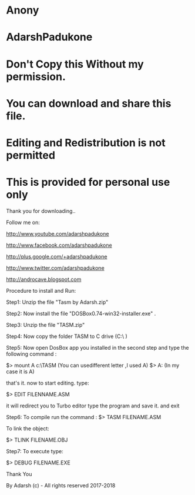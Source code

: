 # Anony
# AdarshPadukone
# Don't Copy this Without my permission.
# You can download and share this file.
# Editing and Redistribution is not permitted
# This is provided for personal use only


Thank you for downloading..

Follow me on:

http://www.youtube.com/adarshpadukone

http://www.facebook.com/adarshpadukone

http://plus.google.com/+adarshpadukone

http://www.twitter.com/adarshpadukone

http://androcave.blogspot.com



Procedure to install and Run:

Step1: Unzip the file "Tasm by Adarsh.zip"

Step2: Now install the file "DOSBox0.74-win32-installer.exe"  .

Step3: Unzip the file "TASM.zip" 

Step4: Now copy the folder TASM to C drive (C:\ )

Step5: Now open DosBox app you installed in the second step and type the following command :

$> mount A c:\TASM     (You can usedifferent letter ,I used A)
$> A:    (In my case it is A)

that's it. now to start editing. type:

$> EDIT FILENNAME.ASM

it will redirect you to Turbo editor type the program and save it. and exit 

Step6: To compile run the command :
$> TASM FILENAME.ASM  

To link the object:

$> TLINK FILENAME.OBJ

Step7: To execute type:

$> DEBUG FILENAME.EXE


Thank You


By Adarsh 
(c) - All rights reserved 
2017-2018
